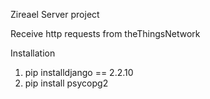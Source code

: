 Zireael Server project

Receive http requests from theThingsNetwork



Installation

1) pip installdjango == 2.2.10
2) pip install psycopg2
